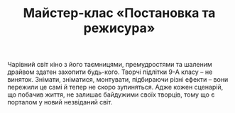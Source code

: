 ﻿---
title: Майстер-клас «Постановка та режисура»
---

Чарівний світ кіно з його таємницями, премудростями та шаленим драйвом здатен захопити будь-кого. Творчі підлітки 9-А класу – не виняток. Знімати, зніматися, монтувати, підбираючи різні ефекти – вони пережили це самі й тепер не скоро зупиняться. Адже кожен сценарій, що побачив життя, не залишає байдужими своїх творців, тому що є порталом у новий незвіданий світ.

<slideshow />

